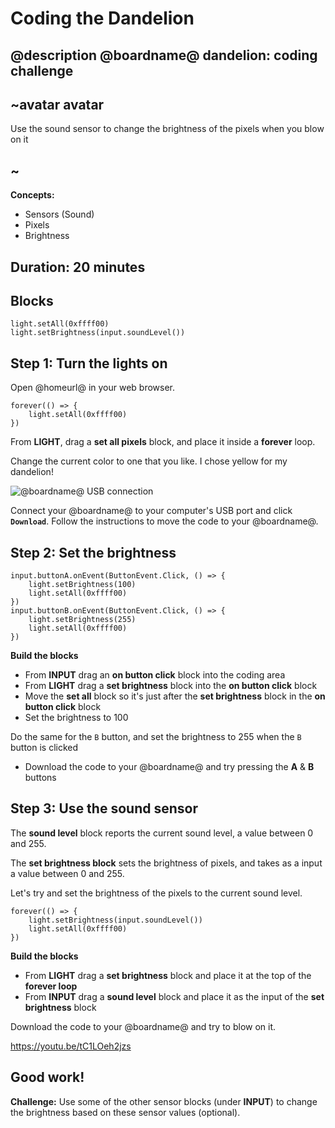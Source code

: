 # Coding the Dandelion

## @description @boardname@ dandelion: coding challenge

## ~avatar avatar

Use the sound sensor to change the brightness of the pixels when you blow on it

## ~

**Concepts:**

- Sensors (Sound)
- Pixels
- Brightness

## Duration: 20 minutes

## Blocks

```cards
light.setAll(0xffff00)
light.setBrightness(input.soundLevel())
```

## Step 1: Turn the lights on

Open @homeurl@ in your web browser.

```blocks
forever(() => {
    light.setAll(0xffff00)
})
```

From **LIGHT**, drag a **set all pixels** block, and place it inside a **forever** loop.

Change the current color to one that you like. I chose yellow for my dandelion!

![@boardname@ USB connection](/static/cp/projects/dandelion/connect.jpg)

Connect your @boardname@ to your computer's USB port and click **`Download`**. Follow the instructions to move the code to your @boardname@.

## Step 2: Set the brightness

```blocks
input.buttonA.onEvent(ButtonEvent.Click, () => {
    light.setBrightness(100)
    light.setAll(0xffff00)
})
input.buttonB.onEvent(ButtonEvent.Click, () => {
    light.setBrightness(255)
    light.setAll(0xffff00)
})
```

**Build the blocks**

- From **INPUT** drag an **on button click** block into the coding area
- From **LIGHT** drag a **set brightness** block into the **on button click** block
- Move the **set all** block so it's just after the **set brightness** block in the **on button click** block
- Set the brightness to 100

Do the same for the `B` button, and set the brightness to 255 when the `B` button is clicked

- Download the code to your @boardname@ and try pressing the **A** & **B** buttons

## Step 3: Use the sound sensor

The **sound level** block reports the current sound level, a value between 0 and 255.

The **set brightness block** sets the brightness of pixels, and takes as a input a value between 0 and 255.

Let's try and set the brightness of the pixels to the current sound level.

```blocks
forever(() => {
    light.setBrightness(input.soundLevel())
    light.setAll(0xffff00)
})
```

**Build the blocks**

- From **LIGHT** drag a **set brightness** block and place it at the top of the **forever loop**
- From **INPUT** drag a **sound level** block and place it as the input of the **set brightness** block

Download the code to your @boardname@ and try to blow on it.

https://youtu.be/tC1LOeh2jzs

## Good work!

**Challenge:** Use some of the other sensor blocks (under **INPUT**) to change the brightness based on these sensor values (optional).